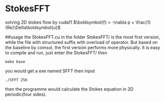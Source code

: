 # StokesFFT
solving 2D stokes flow by cuda11
$\boldsymbol{f} = -\nabla p + \frac{1}{Re}\Delta\boldsymbol{u}$

##usage
the StokesFFT.cu in the folder StokesFFT/ is the most first version, while the file with structured suffix with overload of operator. But based on the baseline by comsol, the first version performs more physically. It is easy to compile and run, just enter the StokesFFT/ then 
```
make base
```
you would get a exe named SFFT then input
```
./SFFT 256
```
then the programme would calculate the Stokes equation in 2D periodic(four sides).

